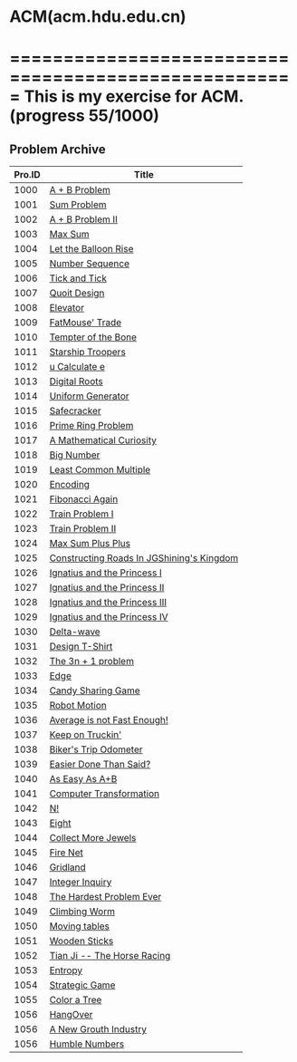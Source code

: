 # ACM(acm.hdu.edu.cn)
=====================================================
This is my exercise for ACM. (progress 55/1000)
=====================================================

## Problem Archive

| Pro.ID 	| Title 		| 
|---------------|-----------------------|
|1000| [A + B Problem](http://acm.hdu.edu.cn/showproblem.php?pid=1000) 
|1001| [Sum Problem](http://acm.hdu.edu.cn/showproblem.php?pid=1001)
|1002| [A + B Problem II](http://acm.hdu.edu.cn/showproblem.php?pid=1002)
|1003| [Max Sum](http://acm.hdu.edu.cn/showproblem.php?pid=1003)
|1004| [Let the Balloon Rise](http://acm.hdu.edu.cn/showproblem.php?pid=1004)
|1005| [Number Sequence](http://acm.hdu.edu.cn/showproblem.php?pid=1005)
|1006| [Tick and Tick](http://acm.hdu.edu.cn/showproblem.php?pid=1006)
|1007| [Quoit Design](http://acm.hdu.edu.cn/showproblem.php?pid=1007)
|1008| [Elevator](http://acm.hdu.edu.cn/showproblem.php?pid=1008)
|1009| [FatMouse' Trade](http://acm.hdu.edu.cn/showproblem.php?pid=1009)
|1010| [Tempter of the Bone](http://acm.hdu.edu.cn/showproblem.php?pid=1010)
|1011| [Starship Troopers](http://acm.hdu.edu.cn/showproblem.php?pid=1011)
|1012| [u Calculate e](http://acm.hdu.edu.cn/showproblem.php?pid=1012)
|1013| [Digital Roots](http://acm.hdu.edu.cn/showproblem.php?pid=1013)
|1014| [Uniform Generator](http://acm.hdu.edu.cn/showproblem.php?pid=1014)
|1015| [Safecracker](http://acm.hdu.edu.cn/showproblem.php?pid=1015)
|1016| [Prime Ring Problem](http://acm.hdu.edu.cn/showproblem.php?pid=1016)
|1017| [A Mathematical Curiosity](http://acm.hdu.edu.cn/showproblem.php?pid=1017)
|1018| [Big Number](http://acm.hdu.edu.cn/showproblem.php?pid=1018)
|1019| [Least Common Multiple](http://acm.hdu.edu.cn/showproblem.php?pid=1019)
|1020| [Encoding](http://acm.hdu.edu.cn/showproblem.php?pid=1020)
|1021| [Fibonacci Again](http://acm.hdu.edu.cn/showproblem.php?pid=1021)
|1022| [Train Problem I](http://acm.hdu.edu.cn/showproblem.php?pid=1022)
|1023| [Train Problem II](http://acm.hdu.edu.cn/showproblem.php?pid=1023)
|1024| [Max Sum Plus Plus](http://acm.hdu.edu.cn/showproblem.php?pid=1024)
|1025| [Constructing Roads In JGShining's Kingdom](http://acm.hdu.edu.cn/showproblem.php?pid=1025)
|1026| [Ignatius and the Princess I](http://acm.hdu.edu.cn/showproblem.php?pid=1026)
|1027| [Ignatius and the Princess II](http://acm.hdu.edu.cn/showproblem.php?pid=1027)
|1028| [Ignatius and the Princess III](http://acm.hdu.edu.cn/showproblem.php?pid=1028)
|1029| [Ignatius and the Princess IV](http://acm.hdu.edu.cn/showproblem.php?pid=1029)
|1030| [Delta-wave](http://acm.hdu.edu.cn/showproblem.php?pid=1030)
|1031| [Design T-Shirt](http://acm.hdu.edu.cn/showproblem.php?pid=1031)
|1032| [The 3n + 1 problem](http://acm.hdu.edu.cn/showproblem.php?pid=1032)
|1033| [Edge](http://acm.hdu.edu.cn/showproblem.php?pid=1033)
|1034| [Candy Sharing Game](http://acm.hdu.edu.cn/showproblem.php?pid=1034)
|1035| [Robot Motion](http://acm.hdu.edu.cn/showproblem.php?pid=1035)
|1036| [Average is not Fast Enough!](http://acm.hdu.edu.cn/showproblem.php?pid=1036)
|1037| [Keep on Truckin'](http://acm.hdu.edu.cn/showproblem.php?pid=1037)
|1038| [Biker's Trip Odometer](http://acm.hdu.edu.cn/showproblem.php?pid=1038)
|1039| [Easier Done Than Said?](http://acm.hdu.edu.cn/showproblem.php?pid=1039)
|1040| [As Easy As A+B](http://acm.hdu.edu.cn/showproblem.php?pid=1040)
|1041| [Computer Transformation](http://acm.hdu.edu.cn/showproblem.php?pid=1041)
|1042| [N!](http://acm.hdu.edu.cn/showproblem.php?pid=1042)
|1043| [Eight](http://acm.hdu.edu.cn/showproblem.php?pid=1043)
|1044| [Collect More Jewels](http://acm.hdu.edu.cn/showproblem.php?pid=1044)
|1045| [Fire Net](http://acm.hdu.edu.cn/showproblem.php?pid=1045)
|1046| [Gridland](http://acm.hdu.edu.cn/showproblem.php?pid=1046)
|1047| [Integer Inquiry](http://acm.hdu.edu.cn/showproblem.php?pid=1047)
|1048| [The Hardest Problem Ever](http://acm.hdu.edu.cn/showproblem.php?pid=1048)
|1049| [Climbing Worm](http://acm.hdu.edu.cn/showproblem.php?pid=1049)
|1050| [Moving tables](http://acm.hdu.edu.cn/showproblem.php?pid=1050)
|1051| [Wooden Sticks](http://acm.hdu.edu.cn/showproblem.php?pid=1051)
|1052| [Tian Ji -- The Horse Racing](http://acm.hdu.edu.cn/showproblem.php?pid=1052)
|1053| [Entropy](http://acm.hdu.edu.cn/showproblem.php?pid=1053)
|1054| [Strategic Game](http://acm.hdu.edu.cn/showproblem.php?pid=1054)
|1055| [Color a Tree](http://acm.hdu.edu.cn/showproblem.php?pid=1055)
|1056| [HangOver](http://acm.hdu.edu.cn/showproblem.php?pid=1056)
|1056| [A New Grouth Industry](http://acm.hdu.edu.cn/showproblem.php?pid=1057)
|1056| [Humble Numbers](http://acm.hdu.edu.cn/showproblem.php?pid=1058)







